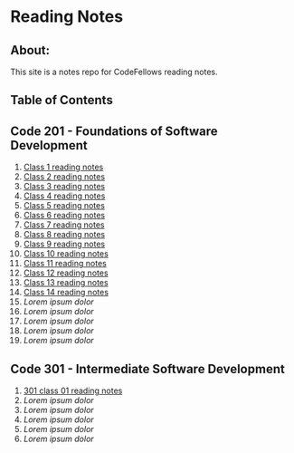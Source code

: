 # Reading Notes

## About:

This site is a notes repo for CodeFellows reading notes.

## Table of Contents

## Code 201 - Foundations of Software Development

1. [Class 1 reading notes](class-01.md)
2. [Class 2 reading notes](class-02.md)
3. [Class 3 reading notes](class-03.md)
4. [Class 4 reading notes](class-04.md)
5. [Class 5 reading notes](class-05.md)
6. [Class 6 reading notes](class-06.md)
7. [Class 7 reading notes](class-07.md)
8. [Class 8 reading notes](class-08.md)
9. [Class 9 reading notes](class-09.md)
10. [Class 10 reading notes](class-10.md)
11. [Class 11 reading notes](class-11.md)
12. [Class 12 reading notes](class-12.md)
13. [Class 13 reading notes](class-13.md)
14. [Class 14 reading notes](class-14.md)
15. _Lorem ipsum dolor_
16. _Lorem ipsum dolor_
17. _Lorem ipsum dolor_
18. _Lorem ipsum dolor_
19. _Lorem ipsum dolor_

## Code 301 - Intermediate Software Development

1. [301 class 01 reading notes](301-01.md)
2. _Lorem ipsum dolor_
3. _Lorem ipsum dolor_
4. _Lorem ipsum dolor_
5. _Lorem ipsum dolor_
6. _Lorem ipsum dolor_
